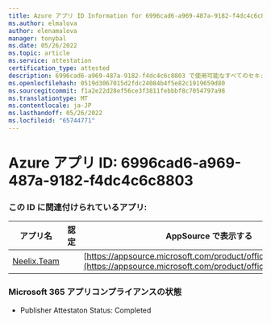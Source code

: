 ```yaml
---
title: Azure アプリ ID Information for 6996cad6-a969-487a-9182-f4dc4c6c8803
ms.author: elmalova
author: elenamalova
manager: tonybal
ms.date: 05/26/2022
ms.topic: article
ms.service: attestation
certification_type: attested
description: 6996cad6-a969-487a-9182-f4dc4c6c8803 で使用可能なすべてのセキュリティとコンプライアンス情報。
ms.openlocfilehash: 0519d3067015d2fdc24084b4f5e82c1919659d80
ms.sourcegitcommit: f1a2e22d28ef56ce3f3811febbbf8c7054797a98
ms.translationtype: MT
ms.contentlocale: ja-JP
ms.lasthandoff: 05/26/2022
ms.locfileid: "65744771"
---
```

# <a name="azure-app-id-6996cad6-a969-487a-9182-f4dc4c6c8803"></a>Azure アプリ ID: 6996cad6-a969-487a-9182-f4dc4c6c8803


### <a name="apps-associated-with-this-id"></a>この ID に関連付けられているアプリ:
| **アプリ名** | **認定** | **AppSource で表示する** |
|--------------|---------------|-----------------------|
| [Neelix.Team](../forward/WA200003047.md) |  | [https://appsource.microsoft.com/product/office/WA200003047](https://appsource.microsoft.com/product/office/WA200003047) |

### <a name="microsoft-365-app-compliance-status"></a>Microsoft 365 アプリコンプライアンスの状態
- Publisher Attestaton Status: Completed
